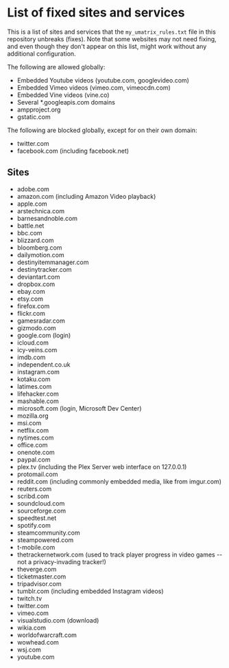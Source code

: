 # List of fixed sites and services
This is a list of sites and services that the `my_umatrix_rules.txt` file in this repository unbreaks (fixes). Note that some websites may not need fixing, and even though they don't appear on this list, might work without any additional configuration.

The following are allowed globally:
- Embedded Youtube videos (youtube.com, googlevideo.com)
- Embedded Vimeo videos (vimeo.com, vimeocdn.com)
- Embedded Vine videos (vine.co)
- Several \*.googleapis.com domains
- ampproject.org
- gstatic.com

The following are blocked globally, except for on their own domain:
- twitter.com
- facebook.com (including facebook.net)

## Sites
- adobe.com
- amazon.com (including Amazon Video playback)
- apple.com
- arstechnica.com
- barnesandnoble.com
- battle.net
- bbc.com
- blizzard.com
- bloomberg.com
- dailymotion.com
- destinyitemmanager.com
- destinytracker.com
- deviantart.com
- dropbox.com
- ebay.com
- etsy.com
- firefox.com
- flickr.com
- gamesradar.com
- gizmodo.com
- google.com (login)
- icloud.com
- icy-veins.com
- imdb.com
- independent.co.uk
- instagram.com
- kotaku.com
- latimes.com
- lifehacker.com
- mashable.com
- microsoft.com (login, Microsoft Dev Center)
- mozilla.org
- msi.com
- netflix.com
- nytimes.com
- office.com
- onenote.com
- paypal.com
- plex.tv (including the Plex Server web interface on 127.0.0.1)
- protomail.com
- reddit.com (including commonly embedded media, like from imgur.com)
- reuters.com
- scribd.com
- soundcloud.com
- sourceforge.com
- speedtest.net
- spotify.com
- steamcommunity.com 
- steampowered.com
- t-mobile.com
- thetrackernetwork.com (used to track player progress in video games -- not a privacy-invading tracker!)
- theverge.com
- ticketmaster.com
- tripadvisor.com
- tumblr.com (including embedded Instagram videos)
- twitch.tv
- twitter.com
- vimeo.com
- visualstudio.com (download)
- wikia.com
- worldofwarcraft.com
- wowhead.com
- wsj.com
- youtube.com
